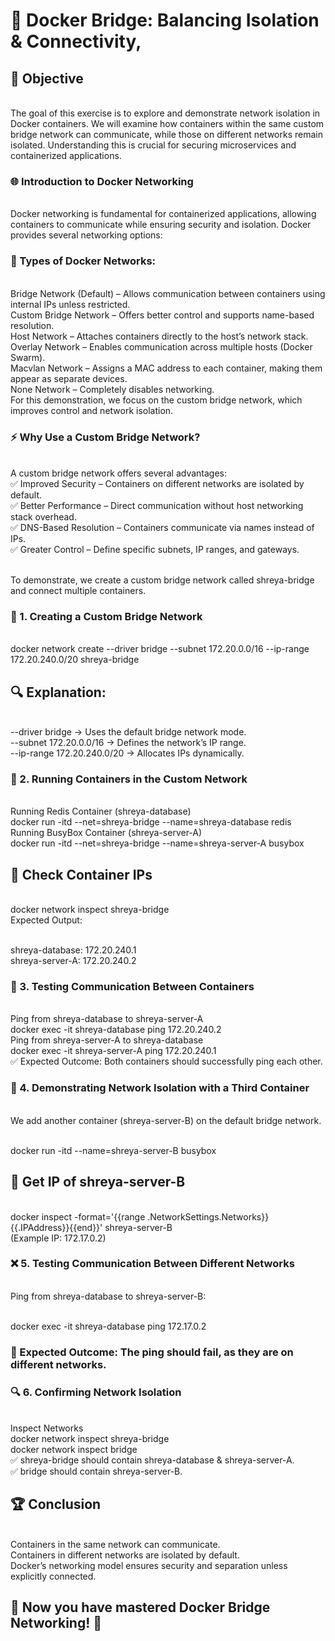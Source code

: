 <h1>🚀 Docker Bridge: Balancing Isolation & Connectivity,</h1>
<h2>📌 Objective</h2>
<br>The goal of this exercise is to explore and demonstrate network isolation in Docker containers. We will examine how containers within the same custom bridge network can communicate, while those on different networks remain isolated. Understanding this is crucial for securing microservices and containerized applications.

<h3>🌐 Introduction to Docker Networking</h3>
<br>Docker networking is fundamental for containerized applications, allowing containers to communicate while ensuring security and isolation. Docker provides several networking options:

<h3>🔹 Types of Docker Networks:</h3>
<br>Bridge Network (Default) – Allows communication between containers using internal IPs unless restricted.
<br>Custom Bridge Network – Offers better control and supports name-based resolution.
<br>Host Network – Attaches containers directly to the host’s network stack.
<br>Overlay Network – Enables communication across multiple hosts (Docker Swarm).
<br>Macvlan Network – Assigns a MAC address to each container, making them appear as separate devices.
<br>None Network – Completely disables networking.
<br>For this demonstration, we focus on the custom bridge network, which improves control and network isolation.

<h3>⚡ Why Use a Custom Bridge Network?</h3>
<br>A custom bridge network offers several advantages:<br> ✅ Improved Security – Containers on different networks are isolated by default.<br> ✅ Better Performance – Direct communication without host networking stack overhead.<br> ✅ DNS-Based Resolution – Containers communicate via names instead of IPs. <br>✅ Greater Control – Define specific subnets, IP ranges, and gateways.

<br>To demonstrate, we create a custom bridge network called shreya-bridge and connect multiple containers.

<h3>🔧 1. Creating a Custom Bridge Network</h3>
<br>docker network create --driver bridge --subnet 172.20.0.0/16 --ip-range 172.20.240.0/20 shreya-bridge
<h2>🔍 Explanation:</h2>
<br>--driver bridge → Uses the default bridge network mode.
<br>--subnet 172.20.0.0/16 → Defines the network’s IP range.
<br>--ip-range 172.20.240.0/20 → Allocates IPs dynamically.
<h3>🚀 2. Running Containers in the Custom Network</h3>
<br>Running Redis Container (shreya-database)
<br>docker run -itd --net=shreya-bridge --name=shreya-database redis
<br>Running BusyBox Container (shreya-server-A)
<br>docker run -itd --net=shreya-bridge --name=shreya-server-A busybox
<h2>📌 Check Container IPs</h2>
<br>docker network inspect shreya-bridge
<br>Expected Output:

<br> shreya-database: 172.20.240.1
 <br>shreya-server-A: 172.20.240.2
<h3>📔 3. Testing Communication Between Containers</h3>
<br>Ping from shreya-database to shreya-server-A
<br>docker exec -it shreya-database ping 172.20.240.2
<br>Ping from shreya-server-A to shreya-database
<br>docker exec -it shreya-server-A ping 172.20.240.1
<br>✅ Expected Outcome: Both containers should successfully ping each other.

<h3>🚧 4. Demonstrating Network Isolation with a Third Container</h3>
<br>We add another container (shreya-server-B) on the default bridge network.

<br>docker run -itd --name=shreya-server-B busybox
<h2>📌 Get IP of shreya-server-B</h2>
<br>docker inspect -format='{{range .NetworkSettings.Networks}}{{.IPAddress}}{{end}}' shreya-server-B
<br>(Example IP: 172.17.0.2)

<h3>❌ 5. Testing Communication Between Different Networks</h3>
<br>Ping from shreya-database to shreya-server-B:

<br>docker exec -it shreya-database ping 172.17.0.2
<h3>🚨 Expected Outcome: The ping should fail, as they are on different networks.</h3>

<h3>🔍 6. Confirming Network Isolation</h3>
<br>Inspect Networks
<br>docker network inspect shreya-bridge
<br>docker network inspect bridge
<br>✅ shreya-bridge should contain shreya-database & shreya-server-A. <br>✅ bridge should contain shreya-server-B.

<h2>🏆 Conclusion</h2>
<br>Containers in the same network can communicate.
<br>Containers in different networks are isolated by default.
<br>Docker’s networking model ensures security and separation unless explicitly connected.
<h2>🚀 Now you have mastered Docker Bridge Networking! 🎯</h2>

